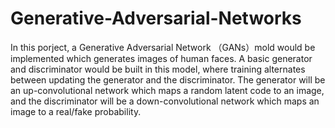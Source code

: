 # Generative-Adversarial-Networks
In this porject, a Generative Adversarial Network （GANs）mold would be implemented which generates images of human faces. A basic generator and discriminator would be built in this model, where training alternates between updating the generator and the discriminator. The generator will be an up-convolutional network which maps a random latent code to an image, and the discriminator will be a down-convolutional network which maps an image to a real/fake probability.
